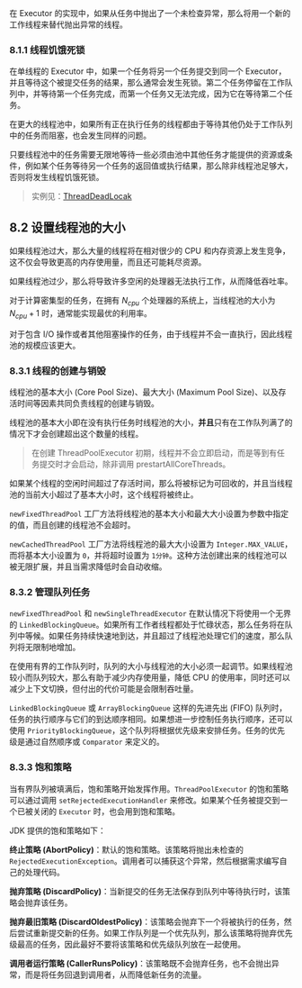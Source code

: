 在 Executor 的实现中，如果从任务中抛出了一个未检查异常，那么将用一个新的工作线程来替代抛出异常的线程。

### 8.1.1 线程饥饿死锁

在单线程的 Executor 中，如果一个任务将另一个任务提交到同一个 Executor，并且等待这个被提交任务的结果，那么通常会发生死锁。第二个任务停留在工作队列中，并等待第一个任务完成，而第一个任务又无法完成，因为它在等待第二个任务。

在更大的线程池中，如果所有正在执行任务的线程都由于等待其他仍处于工作队列中的任务而阻塞，也会发生同样的问题。

只要线程池中的任务需要无限地等待一些必须由池中其他任务才能提供的资源或条件，例如某个任务等待另一个任务的返回值或执行结果，那么除非线程池足够大，否则将发生线程饥饿死锁。

> 实例见：[ThreadDeadLocak](https://github.com/Volong/javademo/blob/master/src/main/java/github/io/volong/jcip/ThreadDeadLock.java)

## 8.2 设置线程池的大小

如果线程池过大，那么大量的线程将在相对很少的 CPU 和内存资源上发生竞争，这不仅会导致更高的内存使用量，而且还可能耗尽资源。

如果线程池过少，那么将导致许多空闲的处理器无法执行工作，从而降低吞吐率。

对于计算密集型的任务，在拥有 $N_{cpu}$ 个处理器的系统上，当线程池的大小为 $N_{cpu} + 1$ 时，通常能实现最优的利用率。

对于包含 I/O 操作或者其他阻塞操作的任务，由于线程并不会一直执行，因此线程池的规模应该更大。

### 8.3.1 线程的创建与销毁

线程池的基本大小 (Core Pool Size)、最大大小 (Maximum Pool Size)、以及存活时间等因素共同负责线程的创建与销毁。

线程池的基本大小即在没有执行任务时线程池的大小，**并且**只有在工作队列满了的情况下才会创建超出这个数量的线程。

> 在创建 ThreadPoolExecutor 初期，线程并不会立即启动，而是等到有任务提交时才会启动，除非调用 prestartAllCoreThreads。

如果某个线程的空闲时间超过了存活时间，那么将被标记为可回收的，并且当线程池的当前大小超过了基本大小时，这个线程将被终止。

`newFixedThreadPool` 工厂方法将线程池的基本大小和最大大小设置为参数中指定的值，而且创建的线程池不会超时。

`newCachedThreadPool` 工厂方法将线程池的最大大小设置为 `Integer.MAX_VALUE`，而将基本大小设置为 `0`，并将超时设置为 `1分钟`。这种方法创建出来的线程池可以被无限扩展，并且当需求降低时会自动收缩。

### 8.3.2 管理队列任务

`newFixedThreadPool` 和 `newSingleThreadExecutor` 在默认情况下将使用一个无界的 `LinkedBlockingQueue`。如果所有工作者线程都处于忙碌状态，那么任务将在队列中等候。如果任务持续快速地到达，并且超过了线程池处理它们的速度，那么队列将无限制地增加。

在使用有界的工作队列时，队列的大小与线程池的大小必须一起调节。如果线程池较小而队列较大，那么有助于减少内存使用量，降低 CPU 的使用率，同时还可以减少上下文切换，但付出的代价可能是会限制吞吐量。

`LinkedBlockingQueue` 或 `ArrayBlockingQueue` 这样的先进先出 (FIFO) 队列时，任务的执行顺序与它们的到达顺序相同。如果想进一步控制任务执行顺序，还可以使用 `PriorityBlockingQueue`，这个队列将根据优先级来安排任务。任务的优先级是通过自然顺序或 `Comparator` 来定义的。

### 8.3.3 饱和策略

当有界队列被填满后，饱和策略开始发挥作用。`ThreadPoolExecutor` 的饱和策略可以通过调用 `setRejectedExecutionHandler` 来修改。如果某个任务被提交到一个已被关闭的 `Executor` 时，也会用到饱和策略。

JDK 提供的饱和策略如下：

**终止策略 (AbortPolicy)**：默认的饱和策略。该策略将抛出未检查的 `RejectedExecutionException`。调用者可以捕获这个异常，然后根据需求编写自己的处理代码。

**抛弃策略 (DiscardPolicy)**：当新提交的任务无法保存到队列中等待执行时，该策略会抛弃该任务。

**抛弃最旧策略 (DiscardOldestPolicy)**：该策略会抛弃下一个将被执行的任务，然后尝试重新提交新的任务。如果工作队列是一个优先队列，那么该策略将抛弃优先级最高的任务，因此最好不要将该策略和优先级队列放在一起使用。

**调用者运行策略 (CallerRunsPolicy)**：该策略既不会抛弃任务，也不会抛出异常，而是将任务回退到调用者，从而降低新任务的流量。



